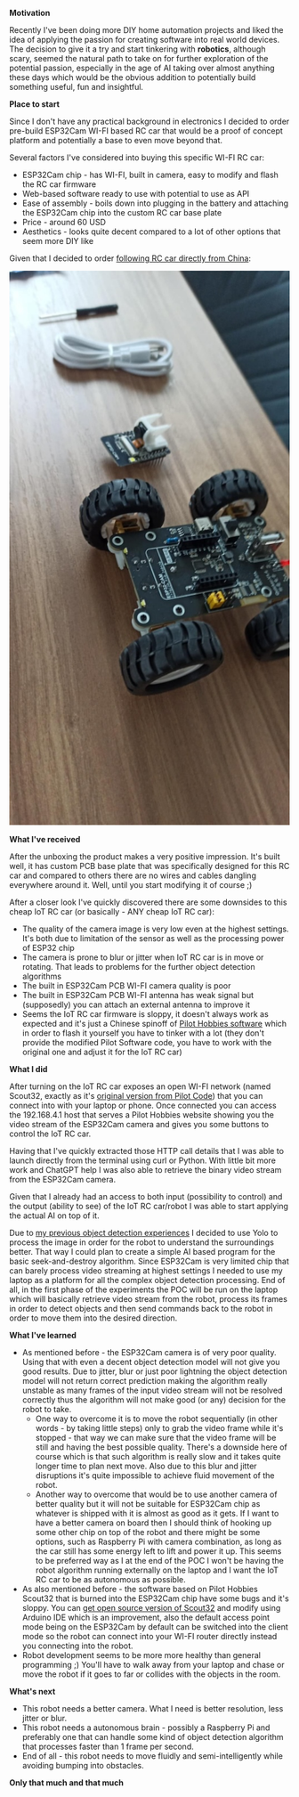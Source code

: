 **Motivation**

Recently I've been doing more DIY home automation projects and liked the idea of applying the passion for creating software into real world devices.
The decision to give it a try and start tinkering with **robotics**, although scary, seemed the natural path to take on for further exploration of the potential passion, especially in the age of AI taking over almost anything these days which would be the obvious addition to potentially build something useful, fun and insightful. 

**Place to start**

Since I don't have any practical background in electronics I decided to order pre-build ESP32Cam WI-FI based RC car that would be a proof of concept platform and potentially a base to even move beyond that.

Several factors I've considered into buying this specific WI-FI RC car:
* ESP32Cam chip - has WI-FI, built in camera, easy to modify and flash the RC car firmware
* Web-based software ready to use with potential to use as API
* Ease of assembly - boils down into plugging in the battery and attaching the ESP32Cam chip into the custom RC car base plate
* Price - around 60 USD
* Aesthetics - looks quite decent compared to a lot of other options that seem more DIY like

Given that I decided to order [following RC car directly from China](https://pl.aliexpress.com/item/1005006722055337.html):

![IoT RC car from China](https://raw.githubusercontent.com/wjan/wjan.github.io/main/img/rccar.jpeg)

**What I've received**

After the unboxing the product makes a very positive impression. It's built well, it has custom PCB base plate that was specifically designed for this RC car and compared to others there are no wires and cables dangling everywhere around it. Well, until you start modifying it of course ;)

After a closer look I've quickly discovered there are some downsides to this cheap IoT RC car (or basically - ANY cheap IoT RC car):
* The quality of the camera image is very low even at the highest settings. It's both due to limitation of the sensor as well as the processing power of ESP32 chip
* The camera is prone to blur or jitter when IoT RC car is in move or rotating. That leads to problems for the further object detection algorithms 
* The built in ESP32Cam PCB WI-FI camera quality is poor 
* The built in ESP32Cam PCB WI-FI antenna has weak signal but (supposedly) you can attach an external antenna to improve it
* Seems the IoT RC car firmware is sloppy, it doesn't always work as expected and it's just a Chinese spinoff of [Pilot Hobbies software](https://pilothobbies.com/) which in order to flash it yourself you have to tinker with a lot (they don't provide the modified Pilot Software code, you have to work with the original one and adjust it for the IoT RC car)

**What I did**

After turning on the IoT RC car exposes an open WI-FI network (named Scout32, exactly as it's [original version from Pilot Code](https://www.pilothobbies.com/product/scout32/)) that you can connect into with your laptop or phone. Once connected you can access the 192.168.4.1 host that serves a Pilot Hobbies website showing you the video stream of the ESP32Cam camera and gives you some buttons to control the IoT RC car.

Having that I've quickly extracted those HTTP call details that I was able to launch directly from the terminal using curl or Python.
With little bit more work and ChatGPT help I was also able to retrieve the binary video stream from the ESP32Cam camera.

Given that I already had an access to both input (possibility to control) and the output (ability to see) of the IoT RC car/robot I was able to start applying the actual AI on top of it.

Due to [my previous object detection experiences](https://wjan.github.io/posts/Tesla-like-2D-Environment-Mapping-Using-YOLOv5-and-MiDaS/) I decided to use Yolo to process the image in order for the robot to understand the surroundings better. That way I could plan to create a simple AI based program for the basic seek-and-destroy algorithm.
Since ESP32Cam is very limited chip that can barely process video streaming at highest settings I needed to use my laptop as a platform for all the complex object detection processing. End of all, in the first phase of the experiments the POC will be run on the laptop which will basically retrieve video stream from the robot, process its frames in order to detect objects and then send commands back to the robot in order to move them into the desired direction.

**What I've learned**
* As mentioned before - the ESP32Cam camera is of very poor quality. Using that with even a decent object detection model will not give you good results. Due to jitter, blur or just poor lightning the object detection model will not return correct prediction making the algorithm really unstable as many frames of the input video stream will not be resolved correctly thus the algorithm will not make good (or any) decision for the robot to take. 
    * One way to overcome it is to move the robot sequentially (in other words - by taking little steps) only to grab the video frame while it's stopped - that way we can make sure that the video frame will be still and having the best possible quality. There's a downside here of course which is that such algorithm is really slow and it takes quite longer time to plan next move. Also due to this blur and jitter disruptions it's quite impossible to achieve fluid movement of the robot.
    * Another way to overcome that would be to use another camera of better quality but it will not be suitable for ESP32Cam chip as whatever is shipped with it is almost as good as it gets. If I want to have a better camera on board then I should think of hooking up some other chip on top of the robot and there might be some options, such as Raspberry Pi with camera combination, as long as the car still has some energy left to lift and power it up. This seems to be preferred way as I at the end of the POC I won't be having the robot algorithm running externally on the laptop and I want the IoT RC car to be as autonomous as possible.
* As also mentioned before - the software based on Pilot Hobbies Scout32 that is burned into the ESP32Cam chip have some bugs and it's sloppy. You can [get open source version of Scout32](https://www.pilothobbies.com/wp-content/uploads/2022/05/Scout32-ScoutXL_2.2.zip) and modify using Arduino IDE which is an improvement, also the default access point mode being on the ESP32Cam by default can be switched into the client mode so the robot can connect into your WI-FI router directly instead you connecting into the robot.
* Robot development seems to be more more healthy than general programming ;) You'll have to walk away from your laptop and chase or move the robot if it goes to far or collides with the objects in the room.

**What's next**
* This robot needs a better camera. What I need is better resolution, less jitter or blur. 
* This robot needs a autonomous brain - possibly a Raspberry Pi and preferably one that can handle some kind of object detection algorithm that processes faster than 1 frame per second.
* End of all - this robot needs to move fluidly and semi-intelligently while avoiding bumping into obstacles.

**Only that much and that much**